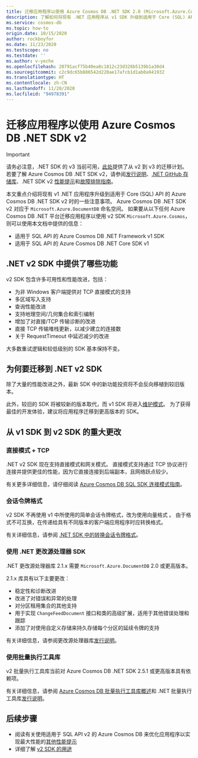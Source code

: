 ```yaml
---
title: 迁移应用程序以使用 Azure Cosmos DB .NET SDK 2.0 (Microsoft.Azure.Cosmos)
description: 了解如何将现有 .NET 应用程序从 v1 SDK 升级到适用于 Core (SQL) API 的 .NET SDK v2。
ms.service: cosmos-db
ms.topic: how-to
origin.date: 10/15/2020
author: rockboyfor
ms.date: 11/23/2020
ms.testscope: no
ms.testdate: ''
ms.author: v-yeche
ms.openlocfilehash: 20791acf75b40ea8c1812c23d328b5139b1a30d4
ms.sourcegitcommit: c2c9dc65b886542d220ae17afcb1d1ab0a941932
ms.translationtype: HT
ms.contentlocale: zh-CN
ms.lasthandoff: 11/20/2020
ms.locfileid: "94978391"
---
```

<!--Verified successfully for charactors only-->
# <a name="migrate-your-application-to-use-the-azure-cosmos-db-net-sdk-v2"></a>迁移应用程序以使用 Azure Cosmos DB .NET SDK v2

> [!IMPORTANT]
> 请务必注意，.NET SDK 的 v3 当前可用，[此处](migrate-dotnet-v3.md)提供了从 v2 到 v3 的迁移计划。 若要了解 Azure Cosmos DB .NET SDK v2，请参阅[发行说明](sql-api-sdk-dotnet.md)、[.NET GitHub 存储库](https://github.com/Azure/azure-cosmos-dotnet-v2)、.NET SDK v2 [性能提示](performance-tips.md)和[故障排除指南](troubleshoot-dot-net-sdk.md)。
>

本文重点介绍将现有 v1 .NET 应用程序升级到适用于 Core (SQL) API 的 Azure Cosmos DB .NET SDK v2 时的一些注意事项。 Azure Cosmos DB .NET SDK v2 对应于 `Microsoft.Azure.DocumentDB` 命名空间。 如果要从以下任何 Azure Cosmos DB .NET 平台迁移应用程序以使用 v2 SDK `Microsoft.Azure.Cosmos`，则可以使用本文档中提供的信息：

* 适用于 SQL API 的 Azure Cosmos DB .NET Framework v1 SDK
* 适用于 SQL API 的 Azure Cosmos DB .NET Core SDK v1

## <a name="whats-available-in-the-net-v2-sdk"></a>.NET v2 SDK 中提供了哪些功能

v2 SDK 包含许多可用性和性能改进，包括：

* 为非 Windows 客户端提供对 TCP 直接模式的支持
* 多区域写入支持
* 查询性能改进
* 支持地理空间/几何集合和索引编制
* 增加了对直接/TCP 传输诊断的改进
* 直接 TCP 传输堆栈更新，以减少建立的连接数
* 关于 RequestTimeout 中延迟减少的改进

大多数重试逻辑和较低级别的 SDK 基本保持不变。

## <a name="why-migrate-to-the-net-v2-sdk"></a>为何要迁移到 .NET v2 SDK

除了大量的性能改进之外，最新 SDK 中的新功能投资将不会反向移植到较旧版本。

此外，较旧的 SDK 将被较新的版本取代，而 v1 SDK 将进入[维护模式](sql-api-sdk-dotnet.md)。 为了获得最佳的开发体验，建议将应用程序迁移到更高版本的 SDK。

## <a name="major-changes-from-v1-sdk-to-v2-sdk"></a>从 v1 SDK 到 v2 SDK 的重大更改

### <a name="direct-mode--tcp"></a>直接模式 + TCP

.NET v2 SDK 现在支持直接模式和网关模式。 直接模式支持通过 TCP 协议进行连接并提供更佳的性能，因为它直接连接到后端副本，且网络跃点较少。

有关更多详细信息，请仔细阅读 [Azure Cosmos DB SQL SDK 连接模式指南](sql-sdk-connection-modes.md)。

### <a name="session-token-formatting"></a>会话令牌格式

v2 SDK 不再使用 v1 中所使用的简单会话令牌格式，改为使用向量格式 。 由于格式不可互换，在传递给具有不同版本的客户端应用程序时应转换格式。

有关详细信息，请参阅 [.NET SDK 中的转换会话令牌格式](how-to-convert-session-token.md)。

### <a name="using-the-net-change-feed-processor-sdk"></a>使用 .NET 更改源处理器 SDK

.NET 更改源处理器库 2.1.x 需要 `Microsoft.Azure.DocumentDB` 2.0 或更高版本。

2\.1.x 库具有以下主要更改：

* 稳定性和诊断改进
* 改进了对错误和异常的处理
* 对分区租用集合的其他支持
* 用于实现 `ChangeFeedDocument` 接口和类的高级扩展，适用于其他错误处理和跟踪
* 添加了对使用自定义存储来持久存储每个分区的延续令牌的支持

有关详细信息，请参阅更改源处理器库[发行说明](sql-api-sdk-dotnet-changefeed.md)。

### <a name="using-the-bulk-executor-library"></a>使用批量执行工具库

v2 批量执行工具库当前对 Azure Cosmos DB .NET SDK 2.5.1 或更高版本具有依赖项。

有关详细信息，请参阅 [Azure Cosmos DB 批量执行工具库概述](bulk-executor-overview.md)和 .NET 批量执行工具库[发行说明](sql-api-sdk-bulk-executor-dot-net.md)。

## <a name="next-steps"></a>后续步骤

* 阅读有关使用适用于 SQL API v2 的 Azure Cosmos DB 来优化应用程序以实现最大性能的[其他性能提示](sql-api-get-started.md)
* 详细了解 [v2 SDK 的用途](sql-api-dotnet-samples.md)

<!-- Update_Description: new article about migrate dotnet v2 -->
<!--NEW.date: 11/23/2020-->
